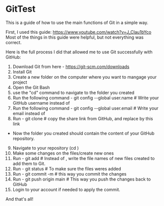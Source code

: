 # GitTest
This is a guide of how to use the main functions of Git in a simple way.

First, I used this guide:
https://www.youtube.com/watch?v=J_Clau1bYco
Most of the things in this guide were helpful, but not everything was correct.

Here is the full process I did that allowed me to use Git successfully with GitHub:
1. Download Git from here - https://git-scm.com/downloads
2. Install Git
3. Create a new folder on the computer where you want to mangage your project
4. Open the Git Bash
5. use the "cd" command to navigate to the folder you created
6. Run the following command - git config --global user.name <username> # Write your GitHub username instead of <username>
7. Run the following command - git config --global user.email <email> # Write your email instead of <email>
8. Run - git clone <link> # copy the share link from GitHub, and replace <link> by this link
* Now the folder you created should contain the content of your GitHub repository.
9. Navigate to your repository (cd <repository name>)
10. Make some changes on the files/create new ones
11. Run - git add <newFiles> # Instead of <newFiles>, write the file names of new files created to add them to Git.
12. Run - git status # To make sure the files weres added
13. Run - git commit -m <commit comments> # this way you commit the changes
14. Run - git push origin main # This way you push the changes back to GitHub
15. Login to your account if needed to apply the  commit.

And that's all!

